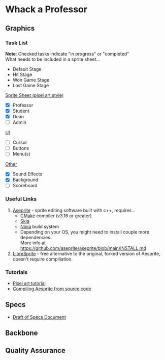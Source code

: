 # Whack a Professor 

## Graphics 
### Task List 
**Note**: Checked tasks indicate "in progress" or "completed" <br>
What needs to be included in a sprite sheet...
- Default Stage
- Hit Stage
- Won Game Stage
- Lost Game Stage

<ins>Sprite Sheet (pixel art style)</ins> <br>
  * [x] Professor
  * [x] Student 
  * [x] Dean 
  * [ ] Admin

<ins>UI</ins>
   * [ ] Cursor
   * [ ] Buttons
   * [ ] Menu(s)

<ins>Other</ins>
   * [x] Sound Effects
   * [x] Background
   * [ ] Scoreboard

### Useful Links
1. [Aseprite](https://github.com/aseprite/aseprite/blob/main/INSTALL.md) - sprite editing software built with c++, requires...
   * [CMake](https://cmake.org/download/) compiler (v3.16 or greater)
   * [Skia](https://github.com/aseprite/skia/releases) 
   * [Ninja](https://ninja-build.org/) build system 
   * Depending on your OS, you might need to install couple more dependencies. <br>More info at <https://github.com/aseprite/aseprite/blob/main/INSTALL.md>
2. [LibreSprite](https://libresprite.github.io/#!/) - free alternative to the original, forked version of Aesprite, doesn't require compiliation. 

### Tutorials 
- [Pixel art tutorial](https://www.youtube.com/watch?v=lfR7Qj04-UA) 
- [Compiling Aesprite from source code](https://www.youtube.com/watch?v=82TIDyKjxuE)

## Specs
   - [Draft of Specs Document](https://docs.google.com/document/d/1DOg1KO-gd_Uh_9F1gvyWudXh33sDPnzyVeeTFYqNzb8/edit?usp=sharing)
   
## Backbone

## Quality Assurance
